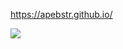 https://apebstr.github.io/

![](https://velog.velcdn.com/images/apebstr/post/da405808-5142-4123-8d88-ff332983481f/image.gif)
